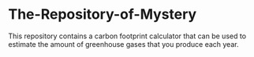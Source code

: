 # The-Repository-of-Mystery
This repository contains a carbon footprint calculator that can be used to estimate the amount of greenhouse gases that you produce each year. 
